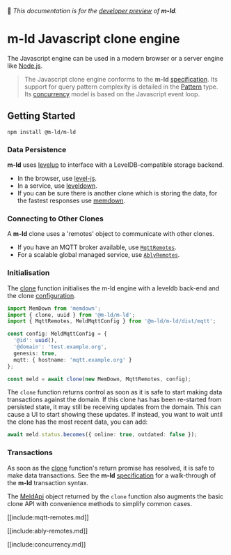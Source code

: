 🚧 *This documentation is for the [developer preview](http://m-ld.org/#developer-preview) of **m-ld**.*

# **m-ld** Javascript clone engine
The Javascript engine can be used in a modern browser or a server engine like
[Node.js](https://nodejs.org/).

> The Javascript clone engine conforms to the **m-ld**
> [specification](http://spec.m-ld.org/). Its support for query pattern
> complexity is detailed in the [Pattern](#pattern) type. Its
> [concurrency](#concurrency) model is based on the Javascript event loop.

## Getting Started
`npm install @m-ld/m-ld`

### Data Persistence
**m-ld** uses [levelup](https://github.com/level/levelup) to interface with a
LevelDB-compatible storage backend.
- In the browser, use [level-js](https://github.com/Level/level-js).
- In a service, use [leveldown](https://github.com/level/leveldown/).
- If you can be sure there is another clone which is storing the data, for the
  fastest responses use [memdown](https://github.com/level/memdown).

### Connecting to Other Clones
A **m-ld** clone uses a 'remotes' object to communicate with other clones.
- If you have an MQTT broker available, use [`MqttRemotes`](#mqtt-remotes).
- For a scalable global managed service, use [`AblyRemotes`](#ably-remotes).

### Initialisation
The [clone](#clone) function initialises the m-ld engine with a leveldb back-end
and the clone [configuration](interfaces/meldconfig.html).
```typescript
import MemDown from 'memdown';
import { clone, uuid } from '@m-ld/m-ld';
import { MqttRemotes, MeldMqttConfig } from '@m-ld/m-ld/dist/mqtt';

const config: MeldMqttConfig = {
  '@id': uuid(),
  '@domain': 'test.example.org',
  genesis: true,
  mqtt: { hostname: 'mqtt.example.org' }
};

const meld = await clone(new MemDown, MqttRemotes, config);
```

The `clone` function returns control as soon as it is safe to start making data
transactions against the domain. If this clone has has been re-started from
persisted state, it may still be receiving updates from the domain. This can
cause a UI to start showing these updates. If instead, you want to wait until
the clone has the most recent data, you can add:
```typescript
await meld.status.becomes({ online: true, outdated: false });
```

### Transactions
As soon as the [clone](#clone) function's return promise has resolved, it is
safe to make data transactions. See the **m-ld**
[specification](https://spec.m-ld.org/#transactions) for a walk-through of the
**m-ld** transaction syntax.

The [MeldApi](/classes/meldapi.html) object returned by the `clone` function
also augments the basic clone API with convenience methods to simplify common
cases.

[[include:mqtt-remotes.md]]

[[include:ably-remotes.md]]

[[include:concurrency.md]]